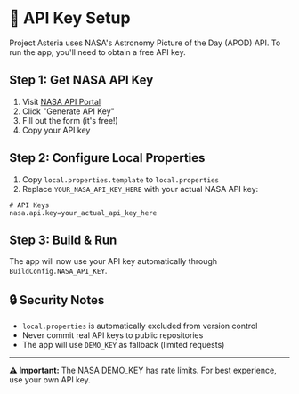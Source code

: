 # 🔑 API Key Setup

Project Asteria uses NASA's Astronomy Picture of the Day (APOD) API. To run the app, you'll need to obtain a free API key.

## Step 1: Get NASA API Key
1. Visit [NASA API Portal](https://api.nasa.gov/)
2. Click "Generate API Key"
3. Fill out the form (it's free!)
4. Copy your API key

## Step 2: Configure Local Properties
1. Copy `local.properties.template` to `local.properties`
2. Replace `YOUR_NASA_API_KEY_HERE` with your actual NASA API key:

```properties
# API Keys
nasa.api.key=your_actual_api_key_here
```

## Step 3: Build & Run
The app will now use your API key automatically through `BuildConfig.NASA_API_KEY`.

## 🔒 Security Notes
- `local.properties` is automatically excluded from version control
- Never commit real API keys to public repositories
- The app will use `DEMO_KEY` as fallback (limited requests)

---
**⚠️ Important:** The NASA DEMO_KEY has rate limits. For best experience, use your own API key.
